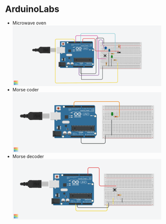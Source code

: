 # ArduinoLabs
* Microwave oven
![](MicrowaveOven.png)
* Morse coder
![](morseCoder.png)
* Morse decoder
![](morseDecoder.png)
